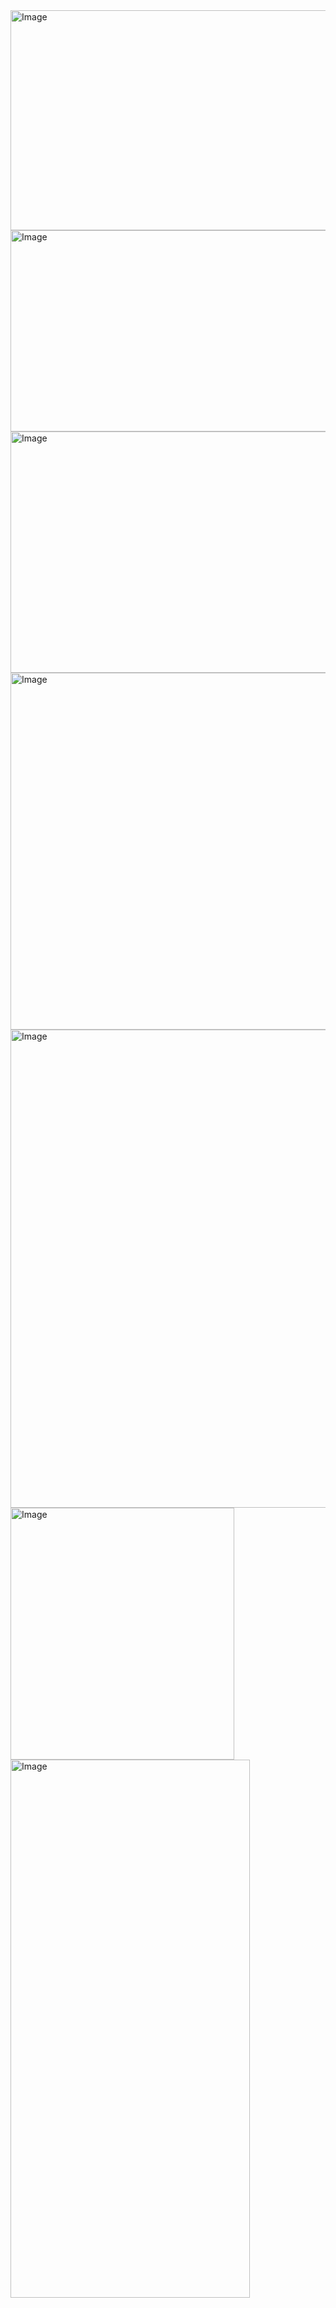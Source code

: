 <img width="600" height="352" alt="Image" src="https://github.com/user-attachments/assets/a316bf95-fe11-45d3-9cd0-c886f8ca9234" />
<img width="1030" height="322" alt="Image" src="https://github.com/user-attachments/assets/80217a0a-1b86-473d-951e-317d4dfe4c0b" />
<img width="1068" height="386" alt="Image" src="https://github.com/user-attachments/assets/b57b3e8b-bf94-44dc-bb59-c002d6f22ee1" />
<img width="857" height="571" alt="Image" src="https://github.com/user-attachments/assets/3dd2a7f3-0960-427c-a11f-8ba7b6e7000f" />
<img width="536" height="765" alt="Image" src="https://github.com/user-attachments/assets/eea2e402-dac3-4903-81a4-b5c3ed31e51a" />
<img width="358" height="403" alt="Image" src="https://github.com/user-attachments/assets/50e783b5-1cff-4cbd-92ab-c559efe3129e" />
<img width="383" height="861" alt="Image" src="https://github.com/user-attachments/assets/c729ae24-0a88-437c-a1b2-e0f7d5a37321" />
